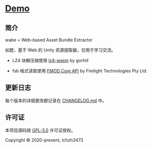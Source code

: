# [Demo](https://lchz&#104;3473.github.io/wabe/index "Unity资源提取器")

## 简介

wabe = Web-based Asset Bundle Extractor

如题，基于 Web 的 Unity 资源提取器，仅用于学习交流。

- LZ4 块解压缩使用 [lz4-wasm](https://github.com/gorhill/lz4-wasm) by gorhill

- fsb 格式读取使用 [FMOD Core API](https://www.fmod.com/docs/2.02/api/platforms-html5.html#fastcomp-wasm) by Firelight Technologies Pty Ltd.

<!-- ## 文档

访问 [docs.lchz&#104;.net](https://docs.lchz&#104;.net/project/$Example$) (Working in progress) -->

## 更新日志

每个版本的详细更改都记录在 [CHANGELOG.md](CHANGELOG.md) 中。

## 许可证

本项目源码按 [GPL-3.0](LICENSE) 许可证授权。

Copyright &copy; 2020-present, lchz&#104;3473
